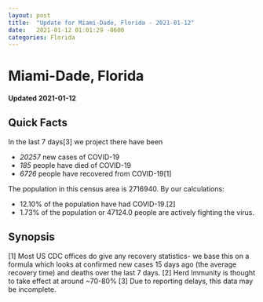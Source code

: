 ```yaml
---
layout: post
title:  "Update for Miami-Dade, Florida - 2021-01-12"
date:   2021-01-12 01:01:29 -0600
categories: Florida
---
```


# Miami-Dade, Florida
#### Updated 2021-01-12

## Quick Facts

In the last 7 days[3] we project there have been
- *20257* new cases of COVID-19
- *185* people have died of COVID-19
- *6726* people have recovered from COVID-19[1]

The population in this census area is 2716940. By our calculations:
- 12.10% of the population have had COVID-19.[2]
- 1.73% of the population or 47124.0 people are actively fighting the virus.

## Synopsis




[1] Most US CDC offices do give any recovery statistics- we base this on a formula which looks at confirmed new cases
15 days ago (the average recovery time) and deaths over the last 7 days.
[2] Herd Immunity is thought to take effect at around ~70-80%
[3] Due to reporting delays, this data may be incomplete. 
    